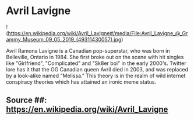 # Avril Lavigne

!(https://en.wikipedia.org/wiki/Avril_Lavigne#/media/File:Avril_Lavigne_@_Grammy_Museum_09_05_2019_(49311430057).jpg)

Avril Ramona Lavigne is a Canadian pop-superstar, who was born in Belleville, Ontario in 1984. She first broke out on the scene with hit singles like "Girlfriend", "Complicated" and "Sk8er boi" in the early 2000's. Twitter lore has it that the OG Canadian queen Avril died in 2003, and was replaced by a look-alike named "Melissa." This theory is in the realm of wild internet conspiracy theories which has attained an ironic meme status. 

## Source ##: https://en.wikipedia.org/wiki/Avril_Lavigne 
